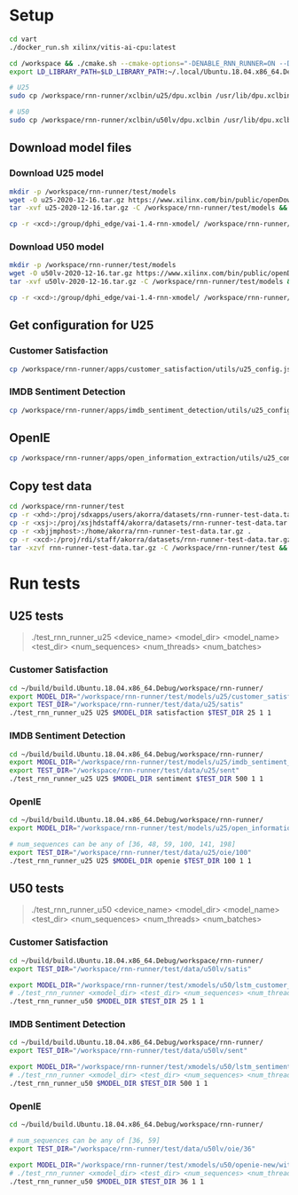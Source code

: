 
# Setup
```sh
cd vart
./docker_run.sh xilinx/vitis-ai-cpu:latest

cd /workspace && ./cmake.sh --cmake-options="-DENABLE_RNN_RUNNER=ON --DENABLE_CPU_RUNNER=OFF -DENABLE_SIM_RUNNER=OFF" && cd -
export LD_LIBRARY_PATH=$LD_LIBRARY_PATH:~/.local/Ubuntu.18.04.x86_64.Debug/lib

# U25
sudo cp /workspace/rnn-runner/xclbin/u25/dpu.xclbin /usr/lib/dpu.xclbin

# U50
sudo cp /workspace/rnn-runner/xclbin/u50lv/dpu.xclbin /usr/lib/dpu.xclbin
```

## Download model files

### Download U25 model
```sh
mkdir -p /workspace/rnn-runner/test/models
wget -O u25-2020-12-16.tar.gz https://www.xilinx.com/bin/public/openDownload?filename=u25-2020-12-16.tar.gz
tar -xvf u25-2020-12-16.tar.gz -C /workspace/rnn-runner/test/models && rm -rf u25-2020-12-16.tar.gz

cp -r <xcd>:/group/dphi_edge/vai-1.4-rnn-xmodel/ /workspace/rnn-runner/test
```

### Download U50 model
```sh
mkdir -p /workspace/rnn-runner/test/models
wget -O u50lv-2020-12-16.tar.gz https://www.xilinx.com/bin/public/openDownload?filename=u50lv-2020-12-16.tar.gz
tar -xvf u50lv-2020-12-16.tar.gz -C /workspace/rnn-runner/test/models && rm u50lv-2020-12-16.tar.gz

cp -r <xcd>:/group/dphi_edge/vai-1.4-rnn-xmodel/ /workspace/rnn-runner/test
```


## Get configuration for U25

### Customer Satisfaction
```sh
cp /workspace/rnn-runner/apps/customer_satisfaction/utils/u25_config.json /workspace/rnn-runner/test/models/u25/customer_satisfaction/config.json
```

### IMDB Sentiment Detection
```sh
cp /workspace/rnn-runner/apps/imdb_sentiment_detection/utils/u25_config.json /workspace/rnn-runner/test/models/u25/imdb_sentiment_detection/config.json
```

## OpenIE
```sh
cp /workspace/rnn-runner/apps/open_information_extraction/utils/u25_config.json /workspace/rnn-runner/test/models/u25/open_information_extraction/config.json
```

## Copy test data

```sh
cd /workspace/rnn-runner/test
cp -r <xhd>:/proj/sdxapps/users/akorra/datasets/rnn-runner-test-data.tar.gz .
cp -r <xsj>:/proj/xsjhdstaff4/akorra/datasets/rnn-runner-test-data.tar.gz .
cp -r <xbjjmphost>:/home/akorra/rnn-runner-test-data.tar.gz .
cp -r <xcd>:/proj/rdi/staff/akorra/datasets/rnn-runner-test-data.tar.gz .
tar -xzvf rnn-runner-test-data.tar.gz -C /workspace/rnn-runner/test && rm rnn-runner-test-data.tar.gz
```

# Run tests

## U25 tests

> ./test_rnn_runner_u25 <device_name> <model_dir> <model_name> <test_dir> <num_sequences> <num_threads> <num_batches>

### Customer Satisfaction

```sh
cd ~/build/build.Ubuntu.18.04.x86_64.Debug/workspace/rnn-runner/
export MODEL_DIR="/workspace/rnn-runner/test/models/u25/customer_satisfaction/"
export TEST_DIR="/workspace/rnn-runner/test/data/u25/satis"
./test_rnn_runner_u25 U25 $MODEL_DIR satisfaction $TEST_DIR 25 1 1
```

### IMDB Sentiment Detection

```sh
cd ~/build/build.Ubuntu.18.04.x86_64.Debug/workspace/rnn-runner/
export MODEL_DIR="/workspace/rnn-runner/test/models/u25/imdb_sentiment_detection/"
export TEST_DIR="/workspace/rnn-runner/test/data/u25/sent"
./test_rnn_runner_u25 U25 $MODEL_DIR sentiment $TEST_DIR 500 1 1
```

### OpenIE

```sh
cd ~/build/build.Ubuntu.18.04.x86_64.Debug/workspace/rnn-runner/
export MODEL_DIR="/workspace/rnn-runner/test/models/u25/open_information_extraction/"

# num_sequences can be any of [36, 48, 59, 100, 141, 198]
export TEST_DIR="/workspace/rnn-runner/test/data/u25/oie/100"
./test_rnn_runner_u25 U25 $MODEL_DIR openie $TEST_DIR 100 1 1
```


## U50 tests

> ./test_rnn_runner_u50 <device_name> <model_dir> <model_name> <test_dir> <num_sequences> <num_threads> <num_batches>

### Customer Satisfaction

```sh
cd ~/build/build.Ubuntu.18.04.x86_64.Debug/workspace/rnn-runner/
export TEST_DIR="/workspace/rnn-runner/test/data/u50lv/satis"

export MODEL_DIR="/workspace/rnn-runner/test/xmodels/u50/lstm_customer_satisfaction/without_hbm_opt/"
# ./test_rnn_runner <xmodel_dir> <test_dir> <num_sequences> <num_threads> <num_batches>
./test_rnn_runner_u50 $MODEL_DIR $TEST_DIR 25 1 1
```

### IMDB Sentiment Detection

```sh
cd ~/build/build.Ubuntu.18.04.x86_64.Debug/workspace/rnn-runner/
export TEST_DIR="/workspace/rnn-runner/test/data/u50lv/sent"

export MODEL_DIR="/workspace/rnn-runner/test/xmodels/u50/lstm_sentiment_detection/without_hbm_opt/"
# ./test_rnn_runner <xmodel_dir> <test_dir> <num_sequences> <num_threads> <num_batches>
./test_rnn_runner_u50 $MODEL_DIR $TEST_DIR 500 1 1
```

### OpenIE

```sh
cd ~/build/build.Ubuntu.18.04.x86_64.Debug/workspace/rnn-runner/

# num_sequences can be any of [36, 59]
export TEST_DIR="/workspace/rnn-runner/test/data/u50lv/oie/36"

export MODEL_DIR="/workspace/rnn-runner/test/xmodels/u50/openie-new/without_hbm_opt/"
# ./test_rnn_runner <xmodel_dir> <test_dir> <num_sequences> <num_threads> <num_batches>
./test_rnn_runner_u50 $MODEL_DIR $TEST_DIR 36 1 1
```
